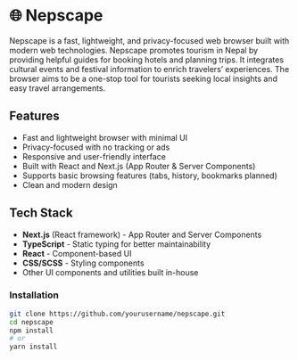 # 🌐 Nepscape 

Nepscape is a fast, lightweight, and privacy-focused web browser built with modern web technologies. Nepscape promotes tourism in Nepal by providing helpful guides for booking hotels and planning trips. It integrates cultural events and festival information to enrich travelers’ experiences. The browser aims to be a one-stop tool for tourists seeking local insights and easy travel arrangements.
## Features

- Fast and lightweight browser with minimal UI  
- Privacy-focused with no tracking or ads  
- Responsive and user-friendly interface  
- Built with React and Next.js (App Router & Server Components)  
- Supports basic browsing features (tabs, history, bookmarks planned)  
- Clean and modern design  

## Tech Stack

- **Next.js** (React framework) - App Router and Server Components  
- **TypeScript** - Static typing for better maintainability  
- **React** - Component-based UI  
- **CSS/SCSS** - Styling components  
- Other UI components and utilities built in-house  

### Installation

```bash
git clone https://github.com/yourusername/nepscape.git
cd nepscape
npm install
# or
yarn install

